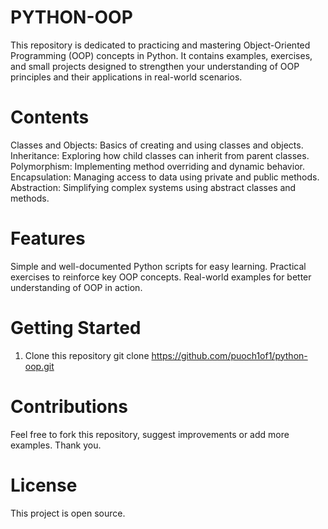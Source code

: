 # PYTHON-OOP
This repository is dedicated to practicing and mastering Object-Oriented Programming (OOP) concepts in Python. It contains examples, exercises, and small projects designed to strengthen your understanding of OOP principles and their applications in real-world scenarios.

# Contents
Classes and Objects: Basics of creating and using classes and objects.
Inheritance: Exploring how child classes can inherit from parent classes.
Polymorphism: Implementing method overriding and dynamic behavior.
Encapsulation: Managing access to data using private and public methods.
Abstraction: Simplifying complex systems using abstract classes and methods.
# Features
Simple and well-documented Python scripts for easy learning.
Practical exercises to reinforce key OOP concepts.
Real-world examples for better understanding of OOP in action.
# Getting Started

1. Clone this repository 
git clone https://github.com/puoch1of1/python-oop.git

# Contributions
Feel free to fork this repository, suggest improvements or add more examples. Thank you.

# License
This project is open source.
